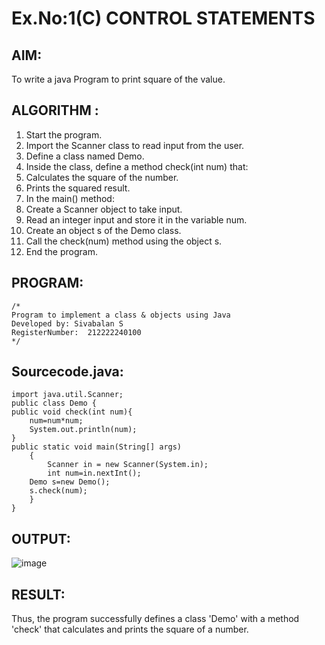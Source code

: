 # Ex.No:1(C) CONTROL STATEMENTS

## AIM:
To write a java Program to print square of the value.

## ALGORITHM :
1.	 Start the program.
2.	Import the Scanner class to read input from the user.
3.	Define a class named Demo.
4.	Inside the class, define a method check(int num) that:
5.	Calculates the square of the number.
6.	Prints the squared result.
7.	In the main() method:
8.	Create a Scanner object to take input.
9.	Read an integer input and store it in the variable num.
10.	Create an object s of the Demo class.
11.	Call the check(num) method using the object s.
12.	End the program.

## PROGRAM:
 ```
/*
Program to implement a class & objects using Java
Developed by: Sivabalan S
RegisterNumber:  212222240100
*/
```

## Sourcecode.java:
```
import java.util.Scanner;
public class Demo {
public void check(int num){
    num=num*num;
    System.out.println(num);
}
public static void main(String[] args) 
    {
        Scanner in = new Scanner(System.in);
        int num=in.nextInt();
    Demo s=new Demo();
    s.check(num);   
    }
}
```




## OUTPUT:
![image](https://github.com/user-attachments/assets/b289a559-cf0b-449e-a65a-687ef3eadfb9)



## RESULT:
Thus, the program successfully defines a class 'Demo' with a method 'check' that calculates and prints the square of a number.
